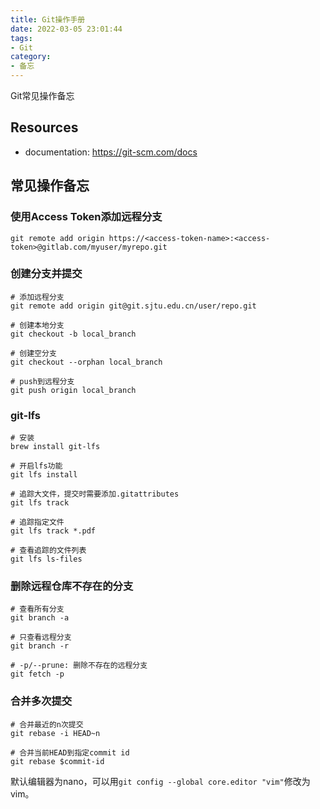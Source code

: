 ```yaml
---
title: Git操作手册
date: 2022-03-05 23:01:44
tags:
- Git
category:
- 备忘
---
```


Git常见操作备忘

<!--more-->

## Resources

- documentation: <https://git-scm.com/docs>

## 常见操作备忘

### 使用Access Token添加远程分支

```shell
git remote add origin https://<access-token-name>:<access-token>@gitlab.com/myuser/myrepo.git
```

### 创建分支并提交

```shell
# 添加远程分支
git remote add origin git@git.sjtu.edu.cn/user/repo.git

# 创建本地分支
git checkout -b local_branch

# 创建空分支
git checkout --orphan local_branch

# push到远程分支
git push origin local_branch
```

### git-lfs

```shell
# 安装
brew install git-lfs

# 开启lfs功能
git lfs install

# 追踪大文件，提交时需要添加.gitattributes
git lfs track

# 追踪指定文件
git lfs track *.pdf

# 查看追踪的文件列表
git lfs ls-files
```

### 删除远程仓库不存在的分支

```shell
# 查看所有分支
git branch -a

# 只查看远程分支
git branch -r

# -p/--prune: 删除不存在的远程分支
git fetch -p
```

### 合并多次提交

```shell
# 合并最近的n次提交
git rebase -i HEAD~n

# 合并当前HEAD到指定commit id
git rebase $commit-id
```

默认编辑器为nano，可以用`git config --global core.editor "vim"`修改为vim。
